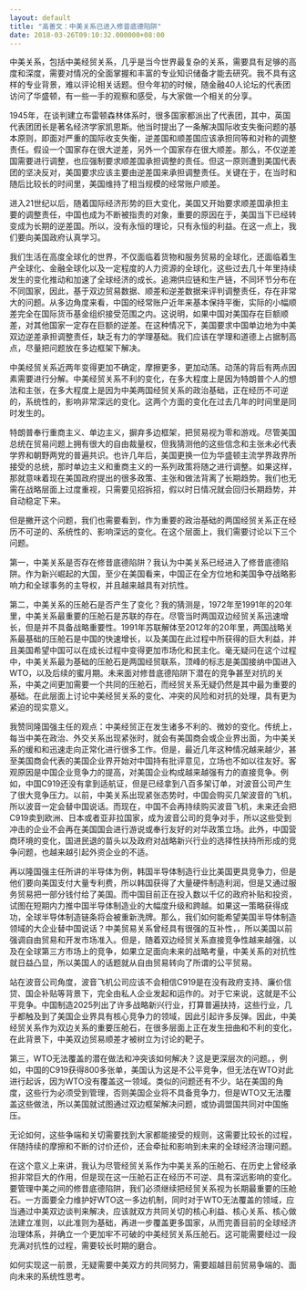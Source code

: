 ```yaml
---
layout: default
title: "高善文：中美关系已进入修昔底德陷阱"
date: 2018-03-26T09:10:32.000000+08:00
---
```


中美关系，包括中美经贸关系，几乎是当今世界最复杂的关系，需要具有足够的高度和深度，需要对情况的全面掌握和丰富的专业知识储备才能去研究。我不具有这样的专业背景，难以评论相关话题。但今年初的时候，随金融40人论坛的代表团访问了华盛顿，有一些一手的观察和感受，与大家做一个相关的分享。

1945年，在谈判建立布雷顿森林体系时，很多国家都派出了代表团，其中，英国代表团团长是著名经济学家凯恩斯。他当时提出了一条解决国际收支失衡问题的基本原则，即面对严重的国际收支失衡，逆差国和顺差国应该承担同等和对称的调整责任。假设一个国家存在很大逆差，另外一个国家存在很大顺差。那么，不仅逆差国需要进行调整，也应强制要求顺差国承担调整的责任。但这一原则遭到美国代表团的坚决反对，美国要求应该主要由逆差国来承担调整责任。关键在于，在当时和随后比较长的时间里，美国维持了相当规模的经常账户顺差。

进入21世纪以后，随着国际经济形势的巨大变化，美国又开始要求顺差国承担主要的调整责任，中国也成为不断被指责的对象，重要的原因在于，美国当下已经转变成为长期的逆差国。所以，没有永恒的理论，只有永恒的利益。在这一点上，我们要向美国政府认真学习。

我们生活在高度全球化的世界，不仅面临着货物和服务贸易的全球化，还面临着生产全球化、金融全球化以及一定程度的人力资源的全球化，这些过去几十年里持续发生的变化推动和加速了全球经济的成长。追溯供应链和生产链，不同环节分布在不同国家，因此，基于双边贸易数据、顺差和逆差数据来评判调整责任，存在非常大的问题。从多边角度来看，中国的经常账户近年来基本保持平衡，实际的小幅顺差完全在国际货币基金组织接受范围之内。这说明，如果中国对美国存在巨额顺差，对其他国家一定存在巨额的逆差。在这种情况下，美国要求中国单边地为中美双边逆差承担调整责任，缺乏有力的学理基础。我们应该在学理和道德上占据制高点，尽量把问题放在多边框架下解决。

中美经贸关系近两年变得更加不确定，摩擦更多，更加动荡。动荡的背后有两点因素需要进行分解。中美经贸关系不利的变化，在多大程度上是因为特朗普个人的想法和主张，在多大程度上是因为中美两国经贸关系的政治基础，正在经历不可逆的，系统性的，影响非常深远的变化。这两个方面的变化在过去几年的时间里是同时发生的。

特朗普奉行重商主义、单边主义，摒弃多边框架，把贸易视为零和游戏。尽管美国总统在贸易问题上拥有很大的自由裁量权，但我猜测他的这些信念和主张未必代表学界和朝野两党的普遍共识。也许几年后，美国更换一位为华盛顿主流学界政界所接受的总统，那时单边主义和重商主义的一系列政策将随之进行调整。如果这样，那就意味着现在美国政府提出的很多政策、主张和做法背离了长期趋势。我们也无需在战略层面上过度重视，只需要见招拆招，假以时日情况就会回归长期趋势，并自动稳定下来。

但是撇开这个问题，我们也需要看到，作为重要的政治基础的两国经贸关系正在经历不可逆的、系统性的、影响深远的变化。在这个层面上，我们需要讨论以下三个问题。

第一，中美关系是否存在修昔底德陷阱？我认为中美关系已经进入了修昔底德陷阱。作为新兴崛起的大国，至少在美国看来，中国正在全方位地和美国争夺战略影响力和全球事务的主导权，并且越来越具有对抗性。

第二，中美关系的压舱石是否产生了变化？我的猜测是，1972年至1991年的20年里，中美关系最重要的压舱石是苏联的存在。尽管当时两国双边经贸关系迅速增长，但是并不具备战略重要性。1991年苏联解体至2012年的20年里，两国战略关系最基础的压舱石是中国的快速增长，以及美国在此过程中所获得的巨大利益，并且美国希望中国可以在成长过程中变得更加市场化和民主化。毫无疑问在这个过程中，中美关系最为基础的压舱石是两国经贸联系，顶峰的标志是美国接纳中国进入WTO，以及后续的蜜月期。未来面对修昔底德陷阱下潜在的竞争甚至对抗的关系，中美之间更加需要一个共同的压舱石，而经贸关系无疑仍然是其中最为重要的基础。在此层面上讨论中美经贸关系的变化、冲突的风险和对抗的处理，具有更为紧迫的现实意义。

我赞同隆国强主任的观点：中美经贸正在发生诸多不利的、微妙的变化。传统上，每当中美在政治、外交关系出现紧张时，就会有美国商会或企业界出面，为中美关系的缓和和迅速走向正常化进行很多工作。但是，最近几年这种情况越来越少，甚至美国商会代表的美国企业界开始对中国持有批评意见，立场也不如以往友好。客观原因是中国企业竞争力的提高，对美国企业构成越来越强有力的直接竞争。例如，中国C919还没有拿到适航证，但是已经拿到八百多架订单，对波音公司产生了很大竞争压力。以前，中美关系出现紧张态势时，中国会购买几架波音的飞机，所以波音一定会替中国说话。而现在，中国不会再持续购买波音飞机，未来还会把C919卖到欧洲、日本或者亚非拉国家，成为波音公司的竞争对手，所以这些受到冲击的企业不会再在美国国会进行游说或奉行友好的对华政策立场。此外，中国营商环境的变化，国进民退的苗头以及政府对战略新兴行业的选择性扶持所形成的竞争问题，也越来越引起外资企业的不适。

再以隆国强主任所讲的半导体为例，韩国半导体制造行业比美国更具竞争力，但是他们要向美国支付大量专利费，所以韩国获得了大量硬件制造利润，但是又通过服务贸易把一部分钱付给了美国。而中国目前正在投入数以千亿的政府补贴和投资，试图在短期内力推中国半导体制造业的大幅度升级和跨越。如果这一策略获得成功，全球半导体制造链条将会被重新洗牌。那么，我们如何能希望美国半导体制造领域的大企业替中国说话？中美贸易关系曾经具有很强的互补性，，所以美国以前强调自由贸易和开发市场准入。但是，随着双边经贸关系直接竞争性越来越强，以及在全球第三方市场上的竞争，如果立足面向未来的战略考量，中美关系的对抗性就日益凸显，所以美国人的话题就从自由贸易转向了所谓的公平贸易。

站在波音公司角度，波音飞机公司应该不会相信C919是在没有政府支持、廉价信贷、国企补贴等背景下，完全由私人企业发起和运作的。对于它来说，这就是不公平竞争。中国制造2025列出了许多战略新兴行业，打算普遍扶持，这些行业，几乎都触及到了美国企业界具有核心竞争力的领域，因此引起许多反弹。因此，中美经贸关系作为双边关系的重要压舱石，在很多层面上正在发生扭曲和不利的变化，在此背景下，中美双边贸易顺差才被树立为讨论的靶子。

第三，WTO无法覆盖的潜在做法和冲突该如何解决？这是更深层次的问题。，例如，中国的C919获得800多张单，美国认为这是不公平竞争，但无法在WTO对此进行起诉，因为WTO没有覆盖这一领域。类似的问题还有不少。站在美国的角度，这些行为必须受到管理，否则美国企业将不具备竞争力，但是WTO又无法覆盖这些做法，所以美国就试图通过双边框架解决问题，或协调盟国共同对中国施压。

无论如何，这些争端和关切需要找到大家都能接受的规则，这需要比较长的过程，伴随持续的摩擦和不断的讨价还价，还会牵扯和影响到未来的全球经济治理问题。

在这个意义上来讲，我认为尽管经贸关系作为中美关系的压舱石、在历史上曾经承担非常巨大的作用，但是现在这一压舱石正在经历不可逆、具有深远影响的变化。要管理中美之间的修昔底德陷阱，我们必须继续把经贸关系视为长期最重要的压舱石。一方面要全力维护好WTO这一多边机制，同时对于WTO无法覆盖的领域，应当通过中美双边谈判来解决，应该就双方共同关切的核心利益、核心关系、核心做法建立准则，以此准则为基础，再进一步覆盖更多国家，从而完善目前的全球经济治理体系，并确立一个更加牢不可破的中美经贸关系压舱石。这可能需要经过一段充满对抗性的过程，需要较长时期的磨合。

如何实现这一前景，无疑需要中美双方的共同努力，需要超越目前贸易争端的、面向未来的系统性思考。

